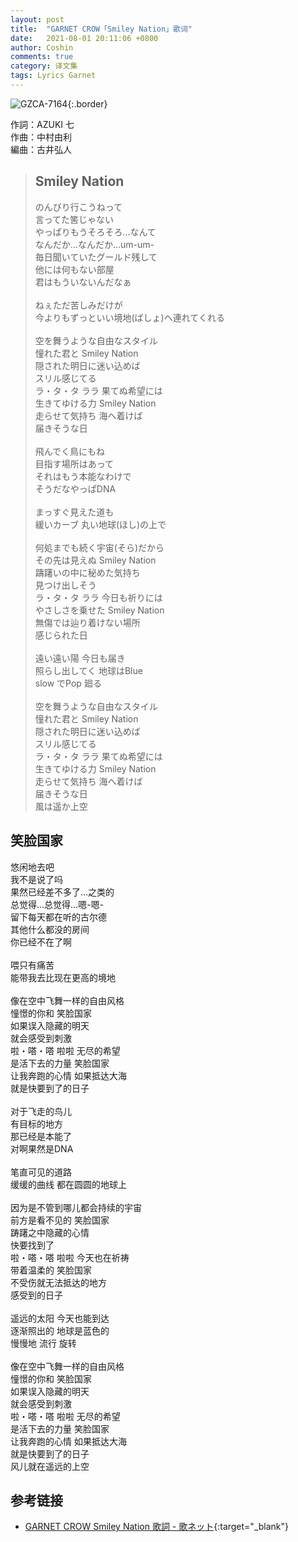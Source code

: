 ```yaml
---
layout: post
title:  "GARNET CROW「Smiley Nation」歌词"
date:   2021-08-01 20:11:06 +0800
author: Coshin
comments: true
category: 译文集
tags: Lyrics Garnet
---
```

![GZCA-7164](https://ganekuro.github.io/images/discography/single/GZCA-7164.jpg){:.border}

作詞：AZUKI 七<br>
作曲：中村由利<br>
編曲：古井弘人

<blockquote class="original">
  <h2>Smiley Nation</h2>
  <p>
    のんびり行こうねって<br>
    言ってた筈じゃない<br>
    やっぱりもうそろそろ…なんて<br>
    なんだか…なんだか…um-um-<br>
    毎日聞いていたグールド残して<br>
    他には何もない部屋<br>
    君はもういないんだなぁ<br>
    <br>
    ねぇただ苦しみだけが<br>
    今よりもずっといい境地(ばしょ)へ連れてくれる<br>
    <br>
    空を舞うような自由なスタイル<br>
    憧れた君と Smiley Nation<br>
    隠された明日に迷い込めば<br>
    スリル感じてる<br>
    ラ・タ・タ ララ 果てぬ希望には<br>
    生きてゆける力 Smiley Nation<br>
    走らせて気持ち 海へ着けば<br>
    届きそうな日<br>
    <br>
    飛んでく鳥にもね<br>
    目指す場所はあって<br>
    それはもう本能なわけで<br>
    そうだなやっぱDNA<br>
    <br>
    まっすぐ見えた道も<br>
    緩いカーブ 丸い地球(ほし)の上で<br>
    <br>
    何処までも続く宇宙(そら)だから<br>
    その先は見えぬ Smiley Nation<br>
    躊躇いの中に秘めた気持ち<br>
    見つけ出しそう<br>
    ラ・タ・タ ララ 今日も祈りには<br>
    やさしさを乗せた Smiley Nation<br>
    無傷では辿り着けない場所<br>
    感じられた日<br>
    <br>
    遠い遠い陽 今日も届き<br>
    照らし出してく 地球はBlue<br>
    slow でPop 廻る<br>
    <br>
    空を舞うような自由なスタイル<br>
    憧れた君と Smiley Nation<br>
    隠された明日に迷い込めば<br>
    スリル感じてる<br>
    ラ・タ・タ ララ 果てぬ希望には<br>
    生きてゆける力 Smiley Nation<br>
    走らせて気持ち 海へ着けば<br>
    届きそうな日<br>
    風は遥か上空
  </p>
</blockquote>

<div class="translation">
  <h2>笑脸国家</h2>
  <p>
    悠闲地去吧<br>
    我不是说了吗<br>
    果然已经差不多了…之类的<br>
    总觉得…总觉得…嗯-嗯-<br>
    留下每天都在听的古尔德<br>
    其他什么都没的房间<br>
    你已经不在了啊<br>
    <br>
    喂只有痛苦<br>
    能带我去比现在更高的境地<br>
    <br>
    像在空中飞舞一样的自由风格<br>
    憧憬的你和 笑脸国家<br>
    如果误入隐藏的明天<br>
    就会感受到刺激<br>
    啦・嗒・嗒 啦啦 无尽的希望<br>
    是活下去的力量 笑脸国家<br>
    让我奔跑的心情 如果抵达大海<br>
    就是快要到了的日子<br>
    <br>
    对于飞走的鸟儿<br>
    有目标的地方<br>
    那已经是本能了<br>
    对啊果然是DNA<br>
    <br>
    笔直可见的道路<br>
    缓缓的曲线 都在圆圆的地球上<br>
    <br>
    因为是不管到哪儿都会持续的宇宙<br>
    前方是看不见的 笑脸国家<br>
    踌躇之中隐藏的心情<br>
    快要找到了<br>
    啦・嗒・嗒 啦啦 今天也在祈祷<br>
    带着温柔的 笑脸国家<br>
    不受伤就无法抵达的地方<br>
    感受到的日子<br>
    <br>
    遥远的太阳 今天也能到达<br>
    逐渐照出的 地球是蓝色的<br>
    慢慢地 流行 旋转<br>
    <br>
    像在空中飞舞一样的自由风格<br>
    憧憬的你和 笑脸国家<br>
    如果误入隐藏的明天<br>
    就会感受到刺激<br>
    啦・嗒・嗒 啦啦 无尽的希望<br>
    是活下去的力量 笑脸国家<br>
    让我奔跑的心情 如果抵达大海<br>
    就是快要到了的日子<br>
    风儿就在遥远的上空
  </p>
</div>

## 参考链接

* [GARNET CROW Smiley Nation 歌詞 - 歌ネット](https://www.uta-net.com/song/115262/){:target="_blank"}

